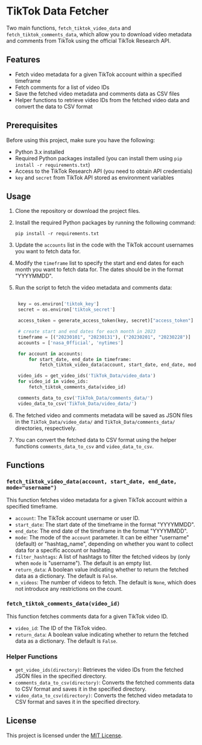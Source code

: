 # TikTok Data Fetcher

Two main functions, `fetch_tiktok_video_data` and `fetch_tiktok_comments_data`, which allow you to download video metadata and comments from TikTok using the official TikTok Research API.

## Features

- Fetch video metadata for a given TikTok account within a specified timeframe
- Fetch comments for a list of video IDs
- Save the fetched video metadata and comments data as CSV files
- Helper functions to retrieve video IDs from the fetched video data and convert the data to CSV format

## Prerequisites

Before using this project, make sure you have the following:

- Python 3.x installed
- Required Python packages installed (you can install them using `pip install -r requirements.txt`)
- Access to the TikTok Research API (you need to obtain API credentials)
- `key` and `secret` from TikTok API stored as environment variables

## Usage

1. Clone the repository or download the project files.

2. Install the required Python packages by running the following command:
   ```
   pip install -r requirements.txt
   ```

3. Update the `accounts` list in the code with the TikTok account usernames you want to fetch data for.

4. Modify the `timeframe` list to specify the start and end dates for each month you want to fetch data for. The dates should be in the format "YYYYMMDD".

5. Run the script to fetch the video metadata and comments data:
   ```python

    key = os.environ['tiktok_key']
    secret = os.environ['tiktok_secret']

    access_token = generate_access_token(key, secret)["access_token"]

    # create start and end dates for each month in 2023
    timeframe = [("20230101", "20230131"), ("20230201", "20230228")]
    accounts = ['nasa_0fficial', 'nytimes']

    for account in accounts:
        for start_date, end_date in timeframe:
            fetch_tiktok_video_data(account, start_date, end_date, mode="username")

    video_ids = get_video_ids('TikTok_Data/video_data')
    for video_id in video_ids:
        fetch_tiktok_comments_data(video_id)

    comments_data_to_csv('TikTok_Data/comments_data/')
    video_data_to_csv('TikTok_Data/video_data/')
   ```
6. The fetched video and comments metadata will be saved as JSON files in the `TikTok_Data/video_data/` and `TikTok_Data/comments_data/` directories, respectively.

7. You can convert the fetched data to CSV format using the helper functions `comments_data_to_csv` and `video_data_to_csv`.

## Functions

### `fetch_tiktok_video_data(account, start_date, end_date, mode="username")`

This function fetches video metadata for a given TikTok account within a specified timeframe.

- `account`: The TikTok account username or user ID.
- `start_date`: The start date of the timeframe in the format "YYYYMMDD".
- `end_date`: The end date of the timeframe in the format "YYYYMMDD".
- `mode`: The mode of the `account` parameter. It can be either "username" (default) or "hashtag_name", depending on whether you want to collect data for a specific account or hashtag.
- `filter_hashtags`: A list of hashtags to filter the fetched videos by (only when `mode` is "username"). The default is an empty list.
- `return_data`: A boolean value indicating whether to return the fetched data as a dictionary. The default is `False`.
- `n_videos`: The number of videos to fetch. The default is `None`, which does not introduce any restrictions on the count.


### `fetch_tiktok_comments_data(video_id)`

This function fetches comments data for a given TikTok video ID.

- `video_id`: The ID of the TikTok video.
- `return_data`: A boolean value indicating whether to return the fetched data as a dictionary. The default is `False`.

### Helper Functions

- `get_video_ids(directory)`: Retrieves the video IDs from the fetched JSON files in the specified directory.
- `comments_data_to_csv(directory)`: Converts the fetched comments data to CSV format and saves it in the specified directory.
- `video_data_to_csv(directory)`: Converts the fetched video metadata to CSV format and saves it in the specified directory.

## License

This project is licensed under the [MIT License](LICENSE).
